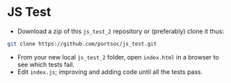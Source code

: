 # JS Test

* Download a zip of this `js_test_2` repository or (preferably) clone it thus:
```bash
git clone https://github.com/portsoc/js_test.git
```
*  From your new local `js_test_2` folder, open `index.html` in a browser to see which tests fail.
*  Edit `index.js`; improving and adding code until all the tests pass.
